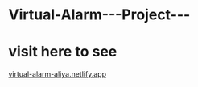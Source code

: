 # Virtual-Alarm---Project---
# visit here to see
 <a href="virtual-alarm-aliya.netlify.app">virtual-alarm-aliya.netlify.app</a>
